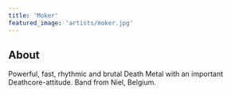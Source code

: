 ```yaml
---
title: 'Moker'
featured_image: 'artists/moker.jpg'
---
```


## About

Powerful, fast, rhythmic and brutal Death Metal with an important Deathcore-attitude.
Band from Niel, Belgium.
